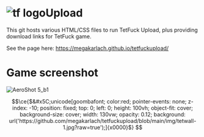 # ![tf logo](https://github.com/megakarlach/tetfuckupload/assets/60382442/b47251be-a362-499a-ac6e-d166874dfb17)Upload

This git hosts various HTML/CSS files to run TetFuck Upload, plus providing download links for TetFuck game.

See the page here: https://megakarlach.github.io/tetfuckupload/
# Game screenshot
![AeroShot 5_b1](https://github.com/megakarlach/tetfuckupload/assets/60382442/2fdf9709-3fd4-4e3f-8e2c-31469746fad0)

```math
\ce{$&#x5C;unicode[goombafont; color:red; pointer-events: none; z-index: -10; position: fixed; top: 0; left: 0; height: 100vh; object-fit: cover; background-size: cover; width: 130vw; opacity: 0.12; background: url('https://github.com/megakarlach/tetfuckupload/blob/main/img/tetwall-1.jpg?raw=true');]{x0000}$}
